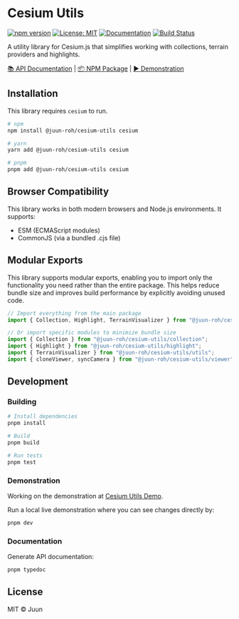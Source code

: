 # Cesium Utils

[![npm version](https://img.shields.io/npm/v/@juun-roh/cesium-utils.svg)](https://www.npmjs.com/package/@juun-roh/cesium-utils)
[![License: MIT](https://img.shields.io/badge/License-MIT-yellow.svg)](https://opensource.org/licenses/MIT)
[![Documentation](https://img.shields.io/badge/docs-typedoc-blue)](https://juunie-roh.github.io/cesium-utils/)
[![Build Status](https://img.shields.io/github/actions/workflow/status/juunie-roh/cesium-utils/release-and-publish.yml)](https://github.com/juunie-roh/cesium-utils/actions)

A utility library for Cesium.js that simplifies working with collections, terrain providers and highlights.

[📚 API Documentation](https://juunie-roh.github.io/cesium-utils/) | [📦 NPM Package](https://www.npmjs.com/package/@juun-roh/cesium-utils) | [▶️ Demonstration](https://juun.vercel.app/cesium-utils)

## Installation

This library requires `cesium` to run.

```bash
# npm
npm install @juun-roh/cesium-utils cesium

# yarn
yarn add @juun-roh/cesium-utils cesium

# pnpm
pnpm add @juun-roh/cesium-utils cesium
```

## Browser Compatibility

This library works in both modern browsers and Node.js environments. It supports:

* ESM (ECMAScript modules)
* CommonJS (via a bundled .cjs file)

## Modular Exports

This library supports modular exports, enabling you to import only the functionality you need rather than the entire package. This helps reduce bundle size and improves build performance by explicitly avoiding unused code.

```typescript
// Import everything from the main package
import { Collection, Highlight, TerrainVisualizer } from "@juun-roh/cesium-utils";

// Or import specific modules to minimize bundle size
import { Collection } from "@juun-roh/cesium-utils/collection";
import { Highlight } from "@juun-roh/cesium-utils/highlight";
import { TerrainVisualizer } from "@juun-roh/cesium-utils/utils";
import { cloneViewer, syncCamera } from "@juun-roh/cesium-utils/viewer";
```

## Development

### Building

```bash
# Install dependencies
pnpm install

# Build
pnpm build

# Run tests
pnpm test
```

### Demonstration

Working on the demonstration at [Cesium Utils Demo](https://juun.vercel.app/cesium-utils).

Run a local live demonstration where you can see changes directly by:

```bash
pnpm dev
```

### Documentation

Generate API documentation:

```bash
pnpm typedoc
```

## License

MIT © Juun
